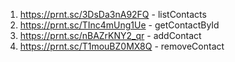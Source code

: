 1. https://prnt.sc/3DsDa3nA92FQ - listContacts
2.  https://prnt.sc/TInc4mUng1Ue - getContactById
3. https://prnt.sc/nBAZrKNY2_qr - addContact
4. https://prnt.sc/T1mouBZ0MX8Q - removeContact
